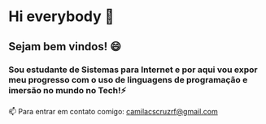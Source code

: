# Hi everybody 👋

## Sejam bem vindos! 😄

### Sou estudante de Sistemas para Internet e por aqui vou expor meu progresso com o uso de linguagens de programação e  imersão no mundo no Tech!⚡

📫 Para entrar em contato comigo: camilacscruzrf@gmail.com
